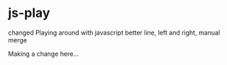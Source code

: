 js-play
=======
changed
Playing around with javascript
better line, left and right, manual merge

Making a change here...
